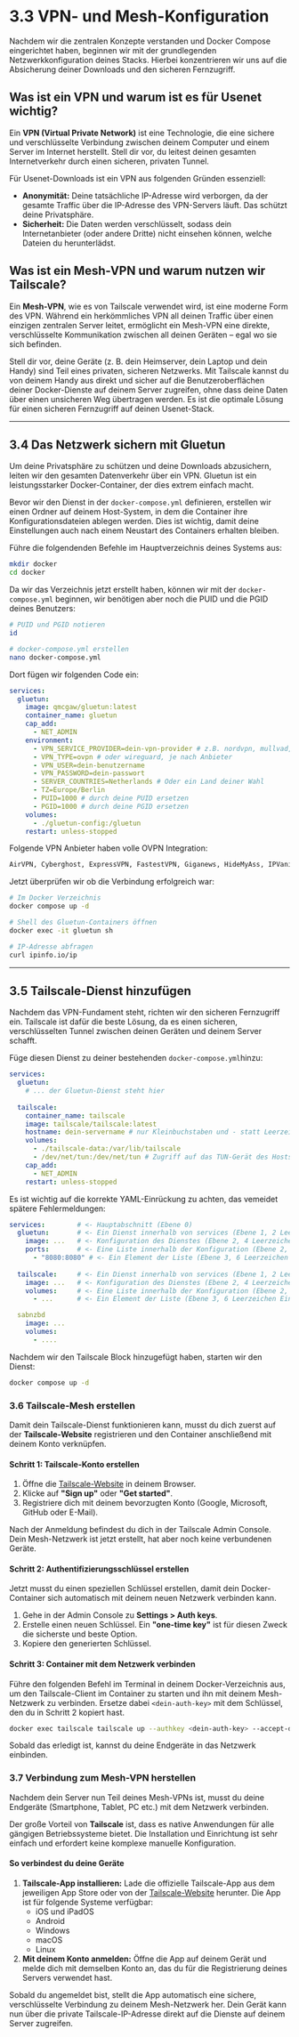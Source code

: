 # 3.3 VPN- und Mesh-Konfiguration

Nachdem wir die zentralen Konzepte verstanden und Docker Compose eingerichtet haben, beginnen wir mit der grundlegenden Netzwerkkonfiguration deines Stacks. Hierbei konzentrieren wir uns auf die Absicherung deiner Downloads und den sicheren Fernzugriff.

## Was ist ein VPN und warum ist es für Usenet wichtig?

Ein **VPN (Virtual Private Network)** ist eine Technologie, die eine sichere und verschlüsselte Verbindung zwischen deinem Computer und einem Server im Internet herstellt. Stell dir vor, du leitest deinen gesamten Internetverkehr durch einen sicheren, privaten Tunnel.

Für Usenet-Downloads ist ein VPN aus folgenden Gründen essenziell:

* **Anonymität:** Deine tatsächliche IP-Adresse wird verborgen, da der gesamte Traffic über die IP-Adresse des VPN-Servers läuft. Das schützt deine Privatsphäre.
* **Sicherheit:** Die Daten werden verschlüsselt, sodass dein Internetanbieter (oder andere Dritte) nicht einsehen können, welche Dateien du herunterlädst.

## Was ist ein Mesh-VPN und warum nutzen wir Tailscale?

Ein **Mesh-VPN**, wie es von Tailscale verwendet wird, ist eine moderne Form des VPN. Während ein herkömmliches VPN all deinen Traffic über einen einzigen zentralen Server leitet, ermöglicht ein Mesh-VPN eine direkte, verschlüsselte Kommunikation zwischen all deinen Geräten – egal wo sie sich befinden.

Stell dir vor, deine Geräte (z. B. dein Heimserver, dein Laptop und dein Handy) sind Teil eines privaten, sicheren Netzwerks. Mit Tailscale kannst du von deinem Handy aus direkt und sicher auf die Benutzeroberflächen deiner Docker-Dienste auf deinem Server zugreifen, ohne dass deine Daten über einen unsicheren Weg übertragen werden. Es ist die optimale Lösung für einen sicheren Fernzugriff auf deinen Usenet-Stack.

---

## 3.4 Das Netzwerk sichern mit Gluetun

Um deine Privatsphäre zu schützen und deine Downloads abzusichern, leiten wir den gesamten Datenverkehr über ein VPN. Gluetun ist ein leistungsstarker Docker-Container, der dies extrem einfach macht.

Bevor wir den Dienst in der `docker-compose.yml` definieren, erstellen wir einen Ordner auf deinem Host-System, in dem die Container ihre Konfigurationsdateien ablegen werden. Dies ist wichtig, damit deine Einstellungen auch nach einem Neustart des Containers erhalten bleiben.

Führe die folgendenden Befehle im Hauptverzeichnis deines Systems aus:

```bash
mkdir docker
cd docker
```

Da wir das Verzeichnis jetzt erstellt haben, können wir mit der `docker-compose.yml` beginnen, wir benötigen aber noch die PUID und die PGID deines Benutzers:

```bash
# PUID und PGID notieren
id

# docker-compose.yml erstellen
nano docker-compose.yml
```

Dort fügen wir folgenden Code ein:

```yaml
services:
  gluetun:
    image: qmcgaw/gluetun:latest
    container_name: gluetun
    cap_add:
      - NET_ADMIN
    environment:
      - VPN_SERVICE_PROVIDER=dein-vpn-provider # z.B. nordvpn, mullvad, expressvpn
      - VPN_TYPE=ovpn # oder wireguard, je nach Anbieter
      - VPN_USER=dein-benutzername
      - VPN_PASSWORD=dein-passwort
      - SERVER_COUNTRIES=Netherlands # Oder ein Land deiner Wahl
      - TZ=Europe/Berlin
      - PUID=1000 # durch deine PUID ersetzen
      - PGID=1000 # durch deine PGID ersetzen
    volumes:
      - ./gluetun-config:/gluetun
    restart: unless-stopped
```

Folgende VPN Anbieter haben volle OVPN Integration:

```bash
AirVPN, Cyberghost, ExpressVPN, FastestVPN, Giganews, HideMyAss, IPVanish, IVPN, Mullvad, NordVPN, Perfect Privacy, Privado, Private Internet Access, PrivateVPN, ProtonVPN, PureVPN, SlickVPN, Surfshark, TorGuard, VPNSecure.me, VPNUnlimited, Vyprvpn, WeVPN, Windscribe
```

Jetzt überprüfen wir ob die Verbindung erfolgreich war:

```bash
# Im Docker Verzeichnis
docker compose up -d

# Shell des Gluetun-Containers öffnen
docker exec -it gluetun sh

# IP-Adresse abfragen
curl ipinfo.io/ip
```

---

## 3.5 Tailscale-Dienst hinzufügen

Nachdem das VPN-Fundament steht, richten wir den sicheren Fernzugriff ein. Tailscale ist dafür die beste Lösung, da es einen sicheren, verschlüsselten Tunnel zwischen deinen Geräten und deinem Server schafft.

Füge diesen Dienst zu deiner bestehenden `docker-compose.yml`hinzu:

```yaml
services:
  gluetun:
    # ... der Gluetun-Dienst steht hier
  
  tailscale:
    container_name: tailscale
    image: tailscale/tailscale:latest
    hostname: dein-servername # nur Kleinbuchstaben und - statt Leerzeichen
    volumes:
      - ./tailscale-data:/var/lib/tailscale
      - /dev/net/tun:/dev/net/tun # Zugriff auf das TUN-Gerät des Hosts
    cap_add:
      - NET_ADMIN
    restart: unless-stopped
```

Es ist wichtig auf die korrekte YAML-Einrückung zu achten, das vemeidet spätere Fehlermeldungen:

```yaml
services:        # <- Hauptabschnitt (Ebene 0)
  gluetun:       # <- Ein Dienst innerhalb von services (Ebene 1, 2 Leerzeichen Einrückung)
    image: ...   # <- Konfiguration des Dienstes (Ebene 2, 4 Leerzeichen Einrückung)
    ports:       # <- Eine Liste innerhalb der Konfiguration (Ebene 2, 4 Leerzeichen Einrückung)
      - "8080:8080" # <- Ein Element der Liste (Ebene 3, 6 Leerzeichen Einrückung)
  
  tailscale:     # <- Ein Dienst innerhalb von services (Ebene 1, 2 Leerzeichen Einrückung)
    image: ...   # <- Konfiguration des Dienstes (Ebene 2, 4 Leerzeichen Einrückung)
    volumes:     # <- Eine Liste innerhalb der Konfiguration (Ebene 2, 4 Leerzeichen Einrückung)
      - ...      # <- Ein Element der Liste (Ebene 3, 6 Leerzeichen Einrückung)

  sabnzbd
    image: ...
    volumes:
      - ....
```

Nachdem wir den Tailscale Block hinzugefügt haben, starten wir den Dienst:

```bash
docker compose up -d
```

### 3.6 Tailscale-Mesh erstellen

Damit dein Tailscale-Dienst funktionieren kann, musst du dich zuerst auf der **Tailscale-Website** registrieren und den Container anschließend mit deinem Konto verknüpfen.

#### Schritt 1: Tailscale-Konto erstellen

1. Öffne die [Tailscale-Website](https://tailscale.com/) in deinem Browser.
2. Klicke auf **"Sign up"** oder **"Get started"**.
3. Registriere dich mit deinem bevorzugten Konto (Google, Microsoft, GitHub oder E-Mail).

Nach der Anmeldung befindest du dich in der Tailscale Admin Console. Dein Mesh-Netzwerk ist jetzt erstellt, hat aber noch keine verbundenen Geräte.

#### Schritt 2: Authentifizierungsschlüssel erstellen

Jetzt musst du einen speziellen Schlüssel erstellen, damit dein Docker-Container sich automatisch mit deinem neuen Netzwerk verbinden kann.

1. Gehe in der Admin Console zu **Settings > Auth keys**.
2. Erstelle einen neuen Schlüssel. Ein **"one-time key"** ist für diesen Zweck die sicherste und beste Option.
3. Kopiere den generierten Schlüssel.

#### Schritt 3: Container mit dem Netzwerk verbinden

Führe den folgenden Befehl im Terminal in deinem Docker-Verzeichnis aus, um den Tailscale-Client im Container zu starten und ihn mit deinem Mesh-Netzwerk zu verbinden. Ersetze dabei `<dein-auth-key>` mit dem Schlüssel, den du in Schritt 2 kopiert hast.

```bash
docker exec tailscale tailscale up --authkey <dein-auth-key> --accept-dns=false
```

Sobald das erledigt ist, kannst du deine Endgeräte in das Netzwerk einbinden.

### 3.7 Verbindung zum Mesh-VPN herstellen

Nachdem dein Server nun Teil deines Mesh-VPNs ist, musst du deine Endgeräte (Smartphone, Tablet, PC etc.) mit dem Netzwerk verbinden.

Der große Vorteil von **Tailscale** ist, dass es native Anwendungen für alle gängigen Betriebssysteme bietet. Die Installation und Einrichtung ist sehr einfach und erfordert keine komplexe manuelle Konfiguration.

#### So verbindest du deine Geräte

1. **Tailscale-App installieren:** Lade die offizielle Tailscale-App aus dem jeweiligen App Store oder von der [Tailscale-Website](https://tailscale.com/download) herunter. Die App ist für folgende Systeme verfügbar:
    * iOS und iPadOS
    * Android
    * Windows
    * macOS
    * Linux
2. **Mit deinem Konto anmelden:** Öffne die App auf deinem Gerät und melde dich mit demselben Konto an, das du für die Registrierung deines Servers verwendet hast.

Sobald du angemeldet bist, stellt die App automatisch eine sichere, verschlüsselte Verbindung zu deinem Mesh-Netzwerk her. Dein Gerät kann nun über die private Tailscale-IP-Adresse direkt auf die Dienste auf deinem Server zugreifen.
